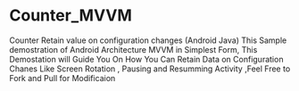 # Counter_MVVM
Counter Retain value on configuration changes (Android Java)
This Sample demostration of Android Architecture MVVM in Simplest Form,
This Demostation will Guide You On How You Can Retain Data on Configuration
Chanes Like Screen Rotation , Pausing and Resumming Activity ,Feel Free to Fork and Pull for Modificaion 
